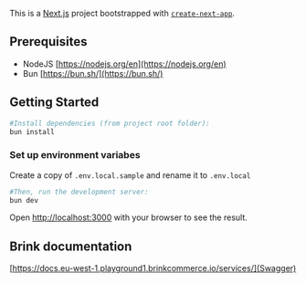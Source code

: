This is a [Next.js](https://nextjs.org/) project bootstrapped with [`create-next-app`](https://github.com/vercel/next.js/tree/canary/packages/create-next-app).

## Prerequisites
- NodeJS [https://nodejs.org/en](https://nodejs.org/en)
- Bun [https://bun.sh/](https://bun.sh/)

## Getting Started

```bash
#Install dependencies (from project root folder):
bun install
```

### Set up environment variabes
Create a copy of `.env.local.sample` and rename it to `.env.local`

```bash
#Then, run the development server:
bun dev
```

Open [http://localhost:3000](http://localhost:3000) with your browser to see the result.

## Brink documentation
[https://docs.eu-west-1.playground1.brinkcommerce.io/services/](Swagger)